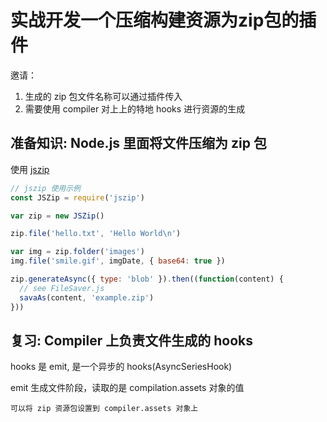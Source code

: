 # 实战开发一个压缩构建资源为zip包的插件

邀请：

1. 生成的 zip 包文件名称可以通过插件传入
1. 需要使用 compiler 对上上的特地 hooks 进行资源的生成

## 准备知识: Node.js 里面将文件压缩为 zip 包

使用 [jszip](https://www.npmjs.com/package/jszip)

```js
// jszip 使用示例
const JSZip = require('jszip')

var zip = new JSZip()

zip.file('hello.txt', 'Hello World\n')

var img = zip.folder('images')
img.file('smile.gif', imgDate, { base64: true })

zip.generateAsync({ type: 'blob' }).then((function(content) {
  // see FileSaver.js
  savaAs(content, 'example.zip')
}))
```

## 复习: Compiler 上负责文件生成的 hooks

hooks 是 emit, 是一个异步的 hooks(AsyncSeriesHook)

emit 生成文件阶段，读取的是 compilation.assets 对象的值

    可以将 zip 资源包设置到 compiler.assets 对象上
